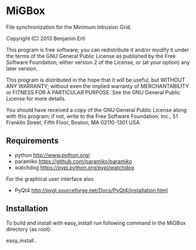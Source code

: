 MiGBox
======

File synchronization for the Minimum Intrusion Grid.

Copyright (C) 2013  Benjamin Ertl

This program is free software; you can redistribute it and/or modify
it under the terms of the GNU General Public License as published by
the Free Software Foundation; either version 2 of the License, or
(at your option) any later version.

This program is distributed in the hope that it will be useful,
but WITHOUT ANY WARRANTY; without even the implied warranty of
MERCHANTABILITY or FITNESS FOR A PARTICULAR PURPOSE.  See the
GNU General Public License for more details.

You should have received a copy of the GNU General Public License along
with this program; if not, write to the Free Software Foundation, Inc.,
51 Franklin Street, Fifth Floor, Boston, MA 02110-1301 USA.

Requirements
------------

  - python    <http://www.python.org/>
  - paramiko  <https://github.com/paramiko/paramiko>
  - watchdog  <https://pypi.python.org/pypi/watchdog>

For the graphical user interface also

  - PyQt4     <http://pyqt.sourceforge.net/Docs/PyQt4/installation.html>

Installation
------------

To build and install with easy_install run following command in the MiGBox
directory (as root):

  easy_install .
